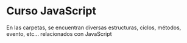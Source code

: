 # Curso JavaScript

En las carpetas, se encuentran diversas estructuras, ciclos, métodos, evento, etc... relacionados con JavaScript